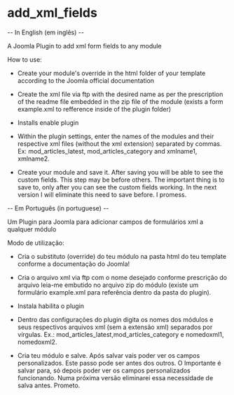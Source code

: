 # add_xml_fields

-- In English (em inglês) --

A Joomla Plugin to add xml form fields to any module

How to use:

- Create your module's override in the html folder of your template according to the Joomla official documentation

- Create the xml file via ftp with the desired name as per the prescription of the readme file embedded in the zip file of the module (exists a form example.xml to refference inside of the plugin folder)

- Installs enable plugin

- Within the plugin settings, enter the names of the modules and their respective xml files (without the xml extension) separated by commas. Ex: mod_articles_latest, mod_articles_category and xmlname1, xmlname2.
 
- Create your module and save it. After saving you will be able to see the custom fields. This step may be before others. The important thing is to save to, only after you can see the custom fields working. In the next version I will eliminate this need to save before. I promess.


-- Em Português (in portuguese) --

Um Plugin para Joomla para adicionar campos de formulários xml a qualquer módulo

Modo de utilização:

- Cria o substituto (override) do teu módulo na pasta html do teu template conforme a documentação do Joomla!

- Cria o arquivo xml via ftp com o nome desejado conforme prescrição do arquivo leia-me embutido no arquivo zip do módulo (existe um formulário example.xml para referência dentro da pasta do plugin). 

- Instala habilita o plugin

- Dentro das configurações do plugin digita os nomes dos módulos e seus respectivos arquivos xml (sem a extensão xml) separados por vírgulas. Ex.: mod_articles_latest,mod_articles_category e nomedoxml1, nomedoxml2.
 
- Cria teu módulo e salve. Após salvar vais poder ver os campos personalizados. Este passo pode ser antes dos outros. O Importante é salvar para, só depois poder ver os campos personalizados funcionando. Numa próxima versão eliminarei essa necessidade de salva antes. Prometo.

